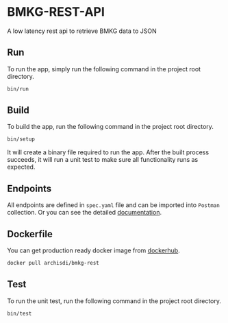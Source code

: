 # BMKG-REST-API

A low latency rest api to retrieve BMKG data to JSON

## Run
To run the app, simply run the following command in the project root directory. 
```bash
bin/run
```

## Build

To build the app, run the following command in the project root directory. 
```bash
bin/setup
```
It will create a binary file required to run the app. After the built process succeeds, it will run a unit test to make sure all functionality runs as expected. 

## Endpoints
All endpoints are defined in ```spec.yaml``` file and can be imported into ```Postman``` collection. Or you can see the detailed [documentation](https://app.swaggerhub.com/apis-docs/archisdi/bmkg-rest/1.0).

## Dockerfile
You can get production ready docker image from [dockerhub](https://hub.docker.com/repository/docker/archisdi/bmkg-rest).
```bash
docker pull archisdi/bmkg-rest
```

## Test
To run the unit test, run the following command in the project root directory. 
```bash
bin/test
```
